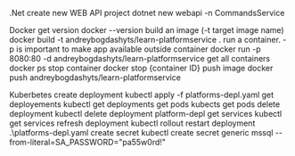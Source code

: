 .Net
    create new WEB API project
        dotnet new webapi -n CommandsService
        
Docker
    get version
        docker --version
    build an image (-t target image name)
        docker build -t andreybogdashyts/learn-platformservice .
    run a container. -p is important to make app available outside container
        docker run -p 8080:80 -d andreybogdashyts/learn-platformservice
    get all containers
        docker ps
    stop container
        docker stop {container ID}
    push image
        docker push andreybogdashyts/learn-platformservice

Kuberbetes
    create deployment
        kubectl apply -f platforms-depl.yaml
    get deployements
        kubectl get deployments
    get pods
        kubects get pods
    delete deployment
        kubectl delete deployment platform-depl
    get services
        kubectl get services
    refresh deployment
        kubectl rollout restart deployment .\platforms-depl.yaml
    create secret
        kubectl create secret generic mssql --from-literal=SA_PASSWORD="pa55w0rd!"
    